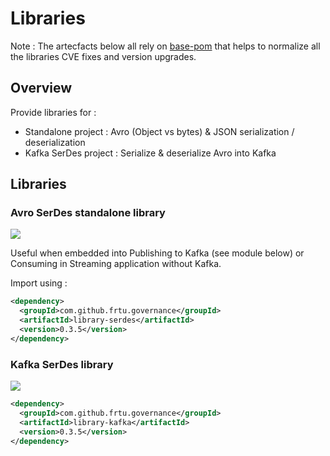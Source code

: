 # Libraries

Note : The artecfacts below all rely on [base-pom](https://search.maven.org/artifact/com.github.frtu.archetype/base-pom/0.3.5/pom) that helps to normalize all the libraries CVE fixes and version upgrades.

## Overview

Provide libraries for :

- Standalone project : Avro (Object vs bytes) & JSON serialization / deserialization
- Kafka SerDes project : Serialize & deserialize Avro into Kafka

## Libraries

### Avro SerDes standalone library

[<img src="https://img.shields.io/maven-central/v/com.github.frtu.governance/library-serdes.svg?label=latest%20release%20:%20library-kafka"/>](https://search.maven.org/#search%7Cga%7C1%7Ca%3A%22library-serdes%22+g%3A%22com.github.frtu.governance%22)

Useful when embedded into Publishing to Kafka (see module below) or Consuming in Streaming application without Kafka.

Import using :

```XML
<dependency>
  <groupId>com.github.frtu.governance</groupId>
  <artifactId>library-serdes</artifactId>
  <version>0.3.5</version>
</dependency>
```


### Kafka SerDes library

[<img src="https://img.shields.io/maven-central/v/com.github.frtu.governance/library-kafka.svg?label=latest%20release%20:%20library-kafka"/>](https://search.maven.org/#search%7Cga%7C1%7Ca%3A%22library-kafka%22+g%3A%22com.github.frtu.governance%22)

```XML
<dependency>
  <groupId>com.github.frtu.governance</groupId>
  <artifactId>library-kafka</artifactId>
  <version>0.3.5</version>
</dependency>
```
